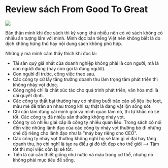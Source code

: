 # Review sách From Good To Great

![](https://businessmagazinegainesville.com/wp-content/uploads/2017/01/facingtruthsonthepath2.jpg)

Bản thân mình khi đọc sách thì kỳ vọng khá nhiều nên có vẻ sách không có nhiều ấn tượng lắm với mình. Mình đọc bản tiếng Việt nên không biết là do dịch không hứng thú hay nội dung sách không phù hợp.

Những ý mà mình cảm thấy thích khi đọc là:

- Tài sản quý giá nhất của doanh nghiệp không phải là con người, mà là con người đúng (hay còn gọi là đúng người).
- Con người đi trước, công việc theo sau.
- Các công ty cứ lấy tăng trưởng doanh thu làm trọng tâm phát triển thì không nhảy vọt được.
- Công nghệ chỉ là chất xúc tác cho quá trình phát triển, văn hóa mới là cái quyết định.
- Các công ty thất bại thường hay có những buổi báo cáo số liệu lòe loẹt, màu mè để trấn an nhau trong khi sự thật là đang vật lộn sống sót.
- Chỉ cần làm đúng cái mình giỏi và mình quan tâm nó, thì tự khắc nó sẽ tốt. Các công ty đá nhiều sân thường không nhảy vọt.
- Công ty có nhiều giai cấp là công ty nhiều quan liêu. Trong sách có nói đến việc những lãnh đạo của các công ty nhảy vọt thường bỏ đi những chế độ riêng cho lãnh đạo như là "máy bay riêng cho CEO".
- Các công ty nhảy vọt thường không nghĩ họ sẽ làm gì vĩ đại hay tăng doanh thu, họ chỉ nghĩ là tạo ra điều gì đó tốt đẹp cho thế giới --> Tâm tốt thì mọi việc còn lại sẽ tốt.
- Tiền là cái cần thiết giống như nước và máu trong cơ thể, nhưng nó không phải mục tiêu để sống.